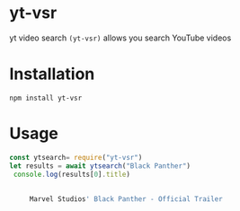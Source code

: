 # yt-vsr

yt video search ```(yt-vsr)``` allows you search YouTube videos 



# Installation

``` pip
npm install yt-vsr 
```







# Usage

``` js
const ytsearch= require("yt-vsr")
let results = await ytsearch("Black Panther")
 console.log(results[0].title)
 
    
     Marvel Studios' Black Panther - Official Trailer
 ```

